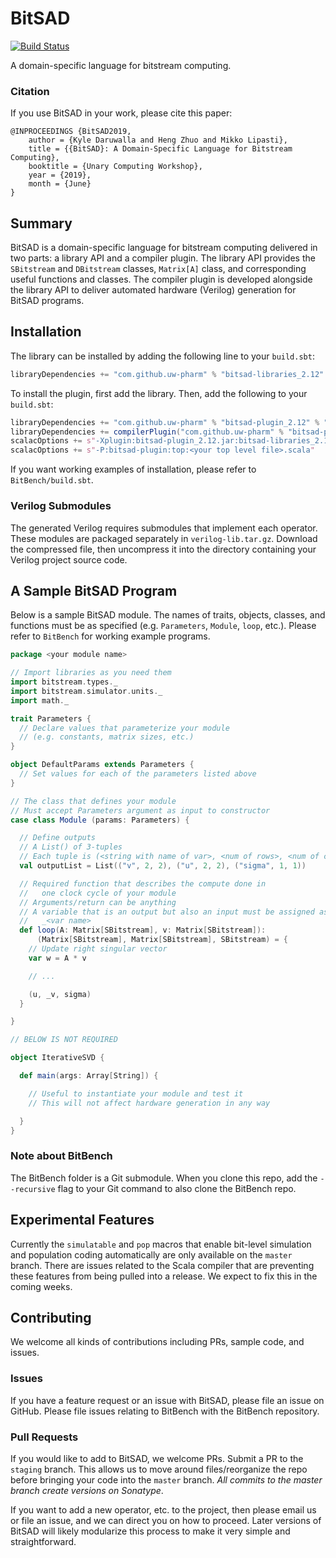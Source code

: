 # BitSAD
[![Build Status](https://travis-ci.com/UW-PHARM/BitSAD.svg?branch=master)](https://travis-ci.com/UW-PHARM/BitSAD)

A domain-specific language for bitstream computing.

### Citation

If you use BitSAD in your work, please cite this paper:
```
@INPROCEEDINGS {BitSAD2019,
	author = {Kyle Daruwalla and Heng Zhuo and Mikko Lipasti},
	title = {{BitSAD}: A Domain-Specific Language for Bitstream Computing},
	booktitle = {Unary Computing Workshop},
	year = {2019},
	month = {June}
}
```

## Summary

BitSAD is a domain-specific language for bitstream computing delivered in two parts: a library API and a compiler plugin. The library API provides the `SBitstream` and `DBitstream` classes, `Matrix[A]` class, and corresponding useful functions and classes. The compiler plugin is developed alongside the library API to deliver automated hardware (Verilog) generation for BitSAD programs.

## Installation

The library can be installed by adding the following line to your `build.sbt`:
```scala
libraryDependencies += "com.github.uw-pharm" % "bitsad-libraries_2.12" % "0.5.2",
```

To install the plugin, first add the library. Then, add the following to your `build.sbt`:
```scala
libraryDependencies += "com.github.uw-pharm" % "bitsad-plugin_2.12" % "v0.5.2",
libraryDependencies += compilerPlugin("com.github.uw-pharm" % "bitsad-plugin_2.12" % "v0.5.2"),
scalacOptions += s"-Xplugin:bitsad-plugin_2.12.jar:bitsad-libraries_2.12.jar",
scalacOptions += s"-P:bitsad-plugin:top:<your top level file>.scala"
```

If you want working examples of installation, please refer to `BitBench/build.sbt`.

### Verilog Submodules

The generated Verilog requires submodules that implement each operator. These modules are packaged separately in `verilog-lib.tar.gz`. Download the compressed file, then uncompress it into the directory containing your Verilog project source code.

## A Sample BitSAD Program

Below is a sample BitSAD module. The names of traits, objects, classes, and functions must be as specified (e.g. `Parameters`, `Module`, `loop`, etc.). Please refer to `BitBench` for working example programs.

```scala
package <your module name>

// Import libraries as you need them
import bitstream.types._
import bitstream.simulator.units._
import math._

trait Parameters {
  // Declare values that parameterize your module
  // (e.g. constants, matrix sizes, etc.)
}

object DefaultParams extends Parameters {
  // Set values for each of the parameters listed above
}

// The class that defines your module
// Must accept Parameters argument as input to constructor
case class Module (params: Parameters) {

  // Define outputs
  // A List() of 3-tuples
  // Each tuple is (<string with name of var>, <num of rows>, <num of cols>)
  val outputList = List(("v", 2, 2), ("u", 2, 2), ("sigma", 1, 1))

  // Required function that describes the compute done in
  //   one clock cycle of your module
  // Arguments/return can be anything
  // A variable that is an output but also an input must be assigned as
  //   _<var name>
  def loop(A: Matrix[SBitstream], v: Matrix[SBitstream]):
      (Matrix[SBitstream], Matrix[SBitstream], SBitstream) = {
    // Update right singular vector
    var w = A * v

    // ...

    (u, _v, sigma)
  }

}

// BELOW IS NOT REQUIRED

object IterativeSVD {

  def main(args: Array[String]) {

    // Useful to instantiate your module and test it
    // This will not affect hardware generation in any way

  }
}
```

### Note about BitBench

The BitBench folder is a Git submodule. When you clone this repo, add the `--recursive` flag to your Git command to also clone the BitBench repo.

## Experimental Features
Currently the `simulatable` and `pop` macros that enable bit-level simulation and population coding automatically are only available on the `master` branch. There are issues related to the Scala compiler that are preventing these features from being pulled into a release. We expect to fix this in the coming weeks.

## Contributing

We welcome all kinds of contributions including PRs, sample code, and issues.

### Issues

If you have a feature request or an issue with BitSAD, please file an issue on GitHub. Please file issues relating to BitBench with the BitBench repository.

### Pull Requests

If you would like to add to BitSAD, we welcome PRs. Submit a PR to the `staging` branch. This allows us to move around files/reorganize the repo before bringing your code into the `master` branch. *All commits to the master branch create versions on Sonatype*.

If you want to add a new operator, etc. to the project, then please email us or file an issue, and we can direct you on how to proceed. Later versions of BitSAD will likely modularize this process to make it very simple and straightforward.